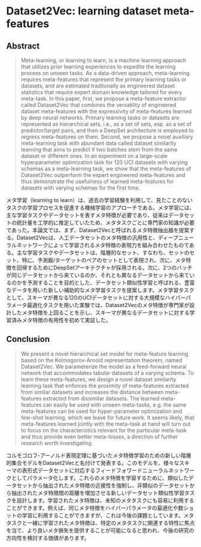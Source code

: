 # Dataset2Vec: learning dataset meta-features

## Abstract

> Meta-learning, or learning to learn, is a machine learning approach that utilizes prior learning experiences to expedite the learning process on unseen tasks. As a data-driven approach, meta-learning requires meta-features that represent the primary learning tasks or datasets, and are estimated traditonally as engineered dataset statistics that require expert domain knowledge tailored for every meta-task. In this paper, first, we propose a meta-feature extractor called Dataset2Vec that combines the versatility of engineered dataset meta-features with the expressivity of meta-features learned by deep neural networks. Primary learning tasks or datasets are represented as hierarchical sets, i.e., as a set of sets, esp. as a set of predictor/target pairs, and then a DeepSet architecture is employed to regress meta-features on them. Second, we propose a novel auxiliary meta-learning task with abundant data called dataset similarity learning that aims to predict if two batches stem from the same dataset or different ones. In an experiment on a large-scale hyperparameter optimization task for 120 UCI datasets with varying schemas as a meta-learning task, we show that the meta-features of Dataset2Vec outperform the expert engineered meta-features and thus demonstrate the usefulness of learned meta-features for datasets with varying schemas for the first time.

メタ学習（learning to learn）は、過去の学習経験を利用して、見たことのないタスクの学習プロセスを促進する機械学習のアプローチである。メタ学習には、主な学習タスクやデータセットを表すメタ特徴が必要であり、従来はデータセットの統計量を工学的に推定していたため、メタタスクごとに専門家の知識が必要であった。本論文では、まず、Dataset2Vecと呼ばれるメタ特徴抽出器を提案する。Dataset2Vecは、人工データセットのメタ特徴の汎用性と、ディープニューラルネットワークによって学習されるメタ特徴の表現力を組み合わせたものである。主な学習タスクやデータセットは、階層的なセット、すなわち、セットのセット、特に、予測器/ターゲットのペアのセットとして表現され、次に、メタ特徴を回帰するためにDeepSetアーキテクチャが採用される。次に、2つのバッチが同じデータセットから来ているのか、それとも異なるデータセットから来ているのかを予測することを目的とした、データセット類似性学習と呼ばれる、豊富なデータを用いた新しい補助的なメタ学習タスクを提案します。メタ学習タスクとして、スキーマが異なる120のUCIデータセットに対する大規模なハイパーパラメータ最適化タスクを用いた実験では、Dataset2Vecのメタ特徴が専門家が設計したメタ特徴を上回ることを示し、スキーマが異なるデータセットに対する学習済みメタ特徴の有用性を初めて実証した。

## Conclusion

> We present a novel hierarchical set model for meta-feature learning based on the Kolmogorov-Arnold representation theorem, named Dataset2Vec. We parameterize the model as a feed-forward neural network that accommodates tabular datasets of a varying schema. To learn these meta-features, we design a novel dataset similarity learning task that enforces the proximity of meta-features extracted from similar datasets and increases the distance between meta-features extracted from dissimilar datasets. The learned meta-features can easily be used with unseen meta-tasks, e.g. the same meta-features can be used for hyper-parameter optimization and few-shot learning, which we leave for future work. It seems likely, that meta-features learned jointly with the meta-task at hand will turn out to focus on the characteristics relevant for the particular meta-task and thus provide even better meta-losses, a direction of further research worth investigating.

コルモゴロフ-アーノルド表現定理に基づいたメタ特徴学習のための新しい階層的集合モデルをDataset2Vecと名付けて発表する。このモデルを、様々なスキーマの表形式データセットに対応するフィードフォワードニューラルネットワークとしてパラメータ化します。これらのメタ特徴を学習するために、類似したデータセットから抽出されたメタ特徴の近接性を強制し、非類似のデータセットから抽出されたメタ特徴間の距離を増加させる新しいデータセット類似性学習タスクを設計します。学習されたメタ特徴は、未知のメタタスクにも容易に利用することができます。例えば、同じメタ特徴をハイパーパラメータの最適化や数ショットの学習に利用することができますが、これは今後の課題としています。メタタスクと一緒に学習されたメタ特徴は、特定のメタタスクに関連する特性に焦点を当て、より良いメタ損失を提供することが可能になると思われ、今後の研究の方向性を検討する価値があります。
